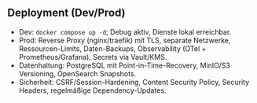 ## Deployment (Dev/Prod)

- Dev: `docker compose up -d`; Debug aktiv, Dienste lokal erreichbar.
- Prod: Reverse Proxy (nginx/traefik) mit TLS, separate Netzwerke, Ressourcen-Limits, Daten-Backups, Observability (OTel + Prometheus/Grafana), Secrets via Vault/KMS.
- Datenhaltung: PostgreSQL mit Point-in-Time-Recovery, MinIO/S3 Versioning, OpenSearch Snapshots.
- Sicherheit: CSRF/Session-Hardening, Content Security Policy, Security Headers, regelmäßige Dependency-Updates.

